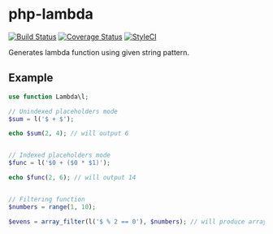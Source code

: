 # php-lambda
[![Build Status](https://travis-ci.com/nerd-framework/lambda.svg?branch=master)](https://travis-ci.com/nerd-framework/lambda)
[![Coverage Status](https://coveralls.io/repos/github/nerd-framework/lambda/badge.svg?branch=master)](https://coveralls.io/github/nerd-framework/lambda?branch=master)
[![StyleCI](https://github.styleci.io/repos/60102687/shield?branch=master)](https://github.styleci.io/repos/60102687?branch=master)

Generates lambda function using given string pattern.

## Example
```php
use function Lambda\l;

// Unindexed placeholders mode
$sum = l('$ + $');

echo $sum(2, 4); // will output 6


// Indexed placeholders mode
$func = l('$0 + ($0 * $1)');

echo $func(2, 6); // will output 14


// Filtering function
$numbers = range(1, 10);

$evens = array_filter(l('$ % 2 == 0'), $numbers); // will produce array [2, 4, 6, 8, 10]
```
